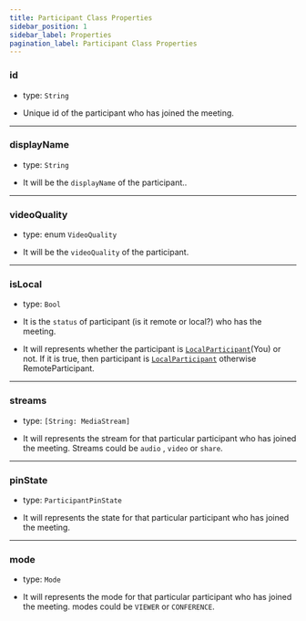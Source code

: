 ```yaml
---
title: Participant Class Properties
sidebar_position: 1
sidebar_label: Properties
pagination_label: Participant Class Properties
---
```


<div class="sdk-api-ref-only-h4">

### id

- type: `String`

- Unique id of the participant who has joined the meeting.

---

### displayName

- type: `String`

- It will be the `displayName` of the participant..

---

### videoQuality

- type: enum `VideoQuality`

- It will be the `videoQuality` of the participant.

---

### isLocal

- type: `Bool`

- It is the `status` of participant (is it remote or local?) who has the meeting.
- It will represents whether the participant is [`LocalParticipant`](../meeting-class/properties#localparticipant)(You) or not. If it is true, then participant is [`LocalParticipant`](../meeting-class/properties#localparticipant) otherwise RemoteParticipant.

---

### streams

- type: `[String: MediaStream]`

- It will represents the stream for that particular participant who has joined the meeting. Streams could be `audio` , `video` or `share`.

---

### pinState

- type: `ParticipantPinState`

- It will represents the state for that particular participant who has joined the meeting.

---

### mode

- type: `Mode`

- It will represents the mode for that particular participant who has joined the meeting. modes could be `VIEWER` or `CONFERENCE`.

</div>
